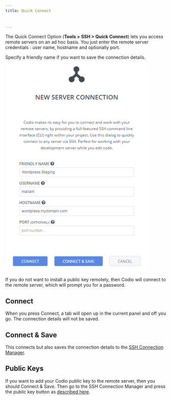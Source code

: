 ```yaml
---
title: Quick Connect


---
```


The Quick Connect Option (**Tools > SSH > Quick Connect**) lets you access remote servers on an ad hoc basis. You just enter the remote server credentials : user name, hostname and optionally port.

Specify a friendly name if you want to save the connection details.

<img alt="ssh paramaters" src="/img/ssh-parms.png" class="simple"/>

If you do not want to install a public key remotely, then Codio will connect to the remote server, which will prompt you for a password.

## Connect
When you press Connect, a tab will open up in the current panel and off you go. The connection details will not be saved.

## Connect & Save
This connects but also saves the connection details to the [SSH Connection Manager](/ide/tools/ssh/ssh-manager/).


## Public Keys
If you want to add your Codio public key to the remote server, then you should Connect & Save. Then go to the SSH Connection Manager and press the public key button as [described here](/ide/tools/ssh/ssh-manager).
